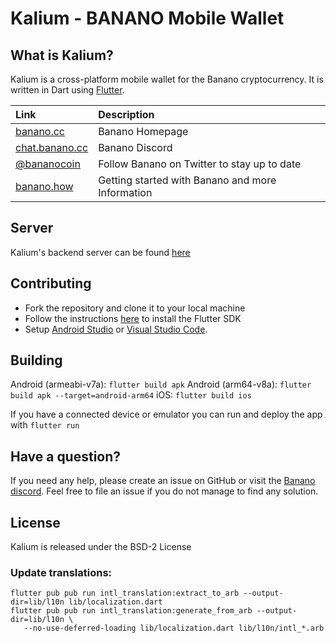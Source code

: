 # Kalium - BANANO Mobile Wallet

## What is Kalium?

Kalium is a cross-platform mobile wallet for the Banano cryptocurrency. It is written in Dart using [Flutter](https://flutter.io).

| Link | Description |
| :----- | :------ |
[banano.cc](https://banano.cc) | Banano Homepage
[chat.banano.cc](https://chat.banano.cc) | Banano Discord
[@bananocoin](https://twitter.com/bananocoin) | Follow Banano on Twitter to stay up to date
[banano.how](https://banano.how) | Getting started with Banano and more Information

## Server

Kalium's backend server can be found [here](https://github.com/BananoCoin/kalium-wallet-server)

## Contributing

* Fork the repository and clone it to your local machine
* Follow the instructions [here](https://flutter.io/docs/get-started/install) to install the Flutter SDK
* Setup [Android Studio](https://flutter.io/docs/development/tools/android-studio) or [Visual Studio Code](https://flutter.io/docs/development/tools/vs-code).

## Building

Android (armeabi-v7a): `flutter build apk`
Android (arm64-v8a): `flutter build apk --target=android-arm64`
iOS: `flutter build ios`

If you have a connected device or emulator you can run and deploy the app with `flutter run`

## Have a question?

If you need any help, please create an issue on GitHub or visit the [Banano discord](https://chat.banano.cc). Feel free to file an issue if you do not manage to find any solution.

## License

Kalium is released under the BSD-2 License

### Update translations:

```
flutter pub pub run intl_translation:extract_to_arb --output-dir=lib/l10n lib/localization.dart
flutter pub pub run intl_translation:generate_from_arb --output-dir=lib/l10n \
   --no-use-deferred-loading lib/localization.dart lib/l10n/intl_*.arb
```


